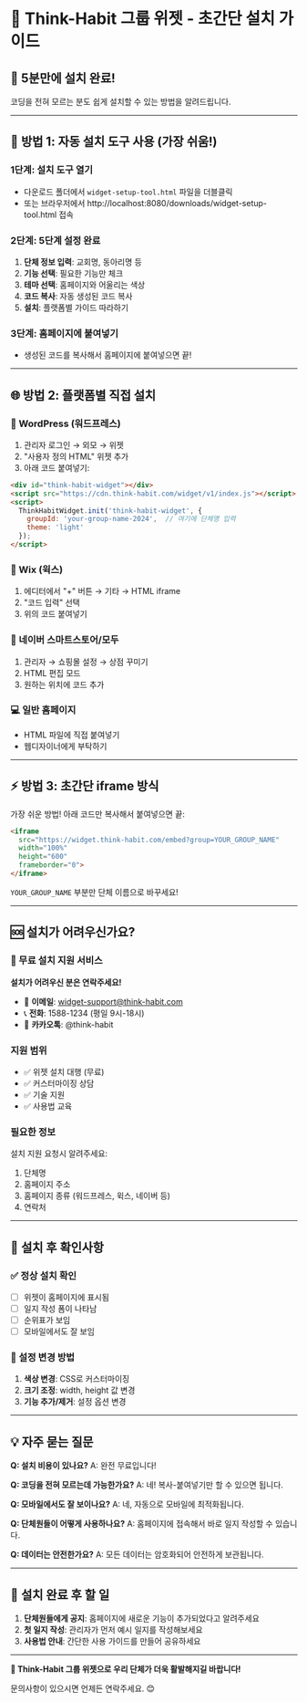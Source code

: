 # 🎯 Think-Habit 그룹 위젯 - 초간단 설치 가이드

## 🎉 5분만에 설치 완료!

코딩을 전혀 모르는 분도 쉽게 설치할 수 있는 방법을 알려드립니다.

---

## 🚀 방법 1: 자동 설치 도구 사용 (가장 쉬움!)

### 1단계: 설치 도구 열기
- 다운로드 폴더에서 `widget-setup-tool.html` 파일을 더블클릭
- 또는 브라우저에서 http://localhost:8080/downloads/widget-setup-tool.html 접속

### 2단계: 5단계 설정 완료
1. **단체 정보 입력**: 교회명, 동아리명 등
2. **기능 선택**: 필요한 기능만 체크
3. **테마 선택**: 홈페이지와 어울리는 색상
4. **코드 복사**: 자동 생성된 코드 복사
5. **설치**: 플랫폼별 가이드 따라하기

### 3단계: 홈페이지에 붙여넣기
- 생성된 코드를 복사해서 홈페이지에 붙여넣으면 끝!

---

## 🌐 방법 2: 플랫폼별 직접 설치

### 📝 WordPress (워드프레스)
1. 관리자 로그인 → 외모 → 위젯
2. "사용자 정의 HTML" 위젯 추가
3. 아래 코드 붙여넣기:

```html
<div id="think-habit-widget"></div>
<script src="https://cdn.think-habit.com/widget/v1/index.js"></script>
<script>
  ThinkHabitWidget.init('think-habit-widget', {
    groupId: 'your-group-name-2024',  // 여기에 단체명 입력
    theme: 'light'
  });
</script>
```

### 🎨 Wix (윅스)
1. 에디터에서 "+" 버튼 → 기타 → HTML iframe
2. "코드 입력" 선택
3. 위의 코드 붙여넣기

### 🏪 네이버 스마트스토어/모두
1. 관리자 → 쇼핑몰 설정 → 상점 꾸미기
2. HTML 편집 모드
3. 원하는 위치에 코드 추가

### 💻 일반 홈페이지
- HTML 파일에 직접 붙여넣기
- 웹디자이너에게 부탁하기

---

## ⚡ 방법 3: 초간단 iframe 방식

가장 쉬운 방법! 아래 코드만 복사해서 붙여넣으면 끝:

```html
<iframe 
  src="https://widget.think-habit.com/embed?group=YOUR_GROUP_NAME" 
  width="100%" 
  height="600" 
  frameborder="0">
</iframe>
```

`YOUR_GROUP_NAME` 부분만 단체 이름으로 바꾸세요!

---

## 🆘 설치가 어려우신가요?

### 🎯 무료 설치 지원 서비스
**설치가 어려우신 분은 연락주세요!**

- 📧 **이메일**: widget-support@think-habit.com
- 📞 **전화**: 1588-1234 (평일 9시-18시)
- 💬 **카카오톡**: @think-habit

### 지원 범위
- ✅ 위젯 설치 대행 (무료)
- ✅ 커스터마이징 상담
- ✅ 기술 지원
- ✅ 사용법 교육

### 필요한 정보
설치 지원 요청시 알려주세요:
1. 단체명
2. 홈페이지 주소
3. 홈페이지 종류 (워드프레스, 윅스, 네이버 등)
4. 연락처

---

## 📱 설치 후 확인사항

### ✅ 정상 설치 확인
- [ ] 위젯이 홈페이지에 표시됨
- [ ] 일지 작성 폼이 나타남
- [ ] 순위표가 보임
- [ ] 모바일에서도 잘 보임

### 🔧 설정 변경 방법
1. **색상 변경**: CSS로 커스터마이징
2. **크기 조정**: width, height 값 변경
3. **기능 추가/제거**: 설정 옵션 변경

---

## 💡 자주 묻는 질문

**Q: 설치 비용이 있나요?**
A: 완전 무료입니다!

**Q: 코딩을 전혀 모르는데 가능한가요?**
A: 네! 복사-붙여넣기만 할 수 있으면 됩니다.

**Q: 모바일에서도 잘 보이나요?**
A: 네, 자동으로 모바일에 최적화됩니다.

**Q: 단체원들이 어떻게 사용하나요?**
A: 홈페이지에 접속해서 바로 일지 작성할 수 있습니다.

**Q: 데이터는 안전한가요?**
A: 모든 데이터는 암호화되어 안전하게 보관됩니다.

---

## 🎊 설치 완료 후 할 일

1. **단체원들에게 공지**: 홈페이지에 새로운 기능이 추가되었다고 알려주세요
2. **첫 일지 작성**: 관리자가 먼저 예시 일지를 작성해보세요
3. **사용법 안내**: 간단한 사용 가이드를 만들어 공유하세요

---

**🎯 Think-Habit 그룹 위젯으로 우리 단체가 더욱 활발해지길 바랍니다!**

문의사항이 있으시면 언제든 연락주세요. 😊